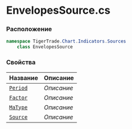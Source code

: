
# EnvelopesSource.cs
### Расположение
```csharp
namespace TigerTrade.Chart.Indicators.Sources  
    class EnvelopesSource
```

### Свойства
| Название | Описание |
| --- | --- |
| [`Period`](./Свойства/Period.md) | *Описание* |
| [`Factor`](./Свойства/Factor.md) | *Описание* |
| [`MaType`](./Свойства/MaType.md) | *Описание* |
| [`Source`](./Свойства/Source.md) | *Описание* |
